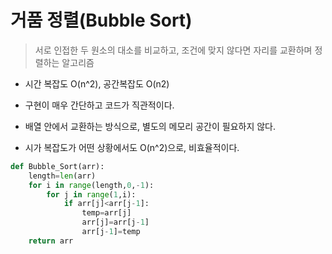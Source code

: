 # 거품 정렬(Bubble Sort)

>서로 인접한 두 원소의 대소를 비교하고, 조건에 맞지 않다면 자리를 교환하며 정렬하는 알고리즘

* 시간 복잡도 O(n^2), 공간복잡도 O(n2)

* 구현이 매우 간단하고 코드가 직관적이다.

* 배열 안에서 교환하는 방식으로, 별도의 메모리 공간이 필요하지 않다.

* 시가 복잡도가 어떤 상황에서도 O(n^2)으로, 비효율적이다.

```python
def Bubble_Sort(arr):
    length=len(arr)
    for i in range(length,0,-1):
        for j in range(1,i):
            if arr[j]<arr[j-1]:
                temp=arr[j]
                arr[j]=arr[j-1]
                arr[j-1]=temp
    return arr
```